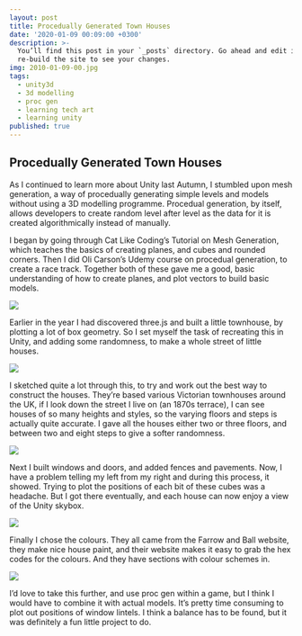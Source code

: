 ```yaml
---
layout: post
title: Procedually Generated Town Houses
date: '2020-01-09 00:09:00 +0300'
description: >-
  You’ll find this post in your `_posts` directory. Go ahead and edit it and
  re-build the site to see your changes.
img: 2010-01-09-00.jpg
tags:
  - unity3d
  - 3d modelling
  - proc gen
  - learning tech art
  - learning unity
published: true
---
```

## Procedually Generated Town Houses

As I continued to learn more about Unity last Autumn, I stumbled upon mesh generation, a way of procedually generating simple levels and models without using a 3D modelling programme. Procedual generation, by itself, allows developers to create random level after level as the data for it is created algorithmically instead of manually. 

I began by going through Cat Like Coding’s Tutorial on Mesh Generation, which teaches the basics of creating planes, and cubes and rounded corners. Then I did Oli Carson’s Udemy course on procedual generation, to create a race track. Together both of these gave me a good, basic understanding of how to create planes, and plot vectors to build basic models.

![ ]({{site.baseurl}}/assets/img/2010-01-09-01.png)


Earlier in the year I had discovered three.js and built a little townhouse, by plotting a lot of box geometry. So I set myself the task of recreating this in Unity, and adding some randomness, to make a whole street of little houses.

![ ]({{site.baseurl}}/assets/img/2010-01-09-02.png)

I sketched quite a lot through this, to try and work out the best way to construct the houses. They’re based various Victorian townhouses around the UK, if I look down the street I live on (an 1870s terrace), I can see houses of so many heights and styles, so the varying floors and steps is actually quite accurate. I gave all the houses either two or three floors, and between two and eight steps to give a softer randomness.

![ ]({{site.baseurl}}/assets/img/2010-01-09-03.png)

Next I built windows and doors, and added fences and pavements. Now, I have a problem telling my left from my right and during this process, it showed. Trying to plot the positions of each bit of these cubes was a headache. But I got there eventually, and each house can now enjoy a view of the Unity skybox.

![ ]({{site.baseurl}}/assets/img/2010-01-09-04.png)

Finally I chose the colours. They all came from the Farrow and Ball website, they make nice house paint, and their website makes it easy to grab the hex codes for the colours. And they have sections with colour schemes in. 

![ ]({{site.baseurl}}/assets/img/2010-01-09-05.png)

I’d love to take this further, and use proc gen within a game, but I think I would have to combine it with actual models. It’s pretty time consuming to plot out positions of window lintels. I think a balance has to be found, but it was definitely a fun little project to do.
